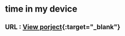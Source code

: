 # time in my device

## URL : [View porject](https://e-salehipanah.github.io/time-in-my-device/){:target="_blank"}
